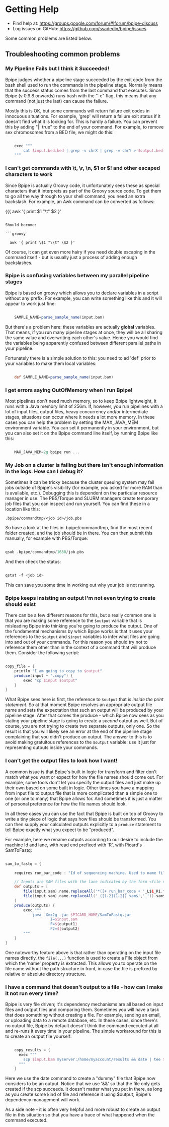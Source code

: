 # Getting Help

- Find help at: https://groups.google.com/forum/#!forum/bpipe-discuss
- Log issues on GitHub: https://github.com/ssadedin/bpipe/issues

Some common problems are listed below.

## Troubleshooting common problems

### My Pipeline Fails but I think it Succeeded!

Bpipe judges whether a pipeline stage succeeded by the exit code from the bash shell used to run the commands in the pipeline stage. Normally means that the success status comes from the last command that executes. Since Bpipe (v 0.9.8 onwards) runs bash with the "-e" flag, this means that any command (not just the last) can cause the failure.

Mostly this is OK, but some commands will return failure exit codes in innocuous situations. For example, 'grep' will return a failure exit status if it doesn't find what it is looking for. This is hardly a failure. You can prevent this by adding "|| true" to the end of your command. For example, to remove sex chromosomes from a BED file, we might do this:

```groovy 

    exec """
        cat $input.bed.bed | grep -v chrX | grep -v chrY > $output.bed || true
    """
```

### I can't get commands with \t, \r, \n, $1 or $! and other escaped characters to work

Since Bpipe is actually Groovy code, it unfortunately sees these as special characters that it interprets as part of the Groovy source code. To get them to go all the way through to your shell command, you need an extra backslash. For example, an Awk command can be converted as follows:

 {{{
  awk '{ print $1 "\t" $2 }' 
```

Should become: 

```groovy 

  awk '{ print \$1 "\\t" \$2 }'
```

Of course, it can get even more hairy if you need double escaping in the command itself - but is usually just a process of adding enough backslashes.

### Bpipe is confusing variables between my parallel pipeline stages

Bpipe is based on groovy which allows you to declare variables in a script without any prefix. For example, you can write something like this and it will appear to work just fine:
```groovy 

    SAMPLE_NAME=parse_sample_name(input.bam)
```

But there's a problem here: these variables are actually **global** variables. That means, if you run many pipeline stages at once, they will be all sharing the same value and overwriting each other's value. Hence you would find the variables being apparently confused between different parallel paths in your pipeline.

Fortunately there is a simple solution to this: you need to ad 'def' prior to your variables to make them local variables:
```groovy 

    def SAMPLE_NAME=parse_sample_name(input.bam)
```

### I get errors saying OutOfMemory when I run Bpipe!

Most pipelines don't need much memory, so to keep Bpipe lightweight, it runs with a Java memory limit of 256m. If, however, you run pipelines with a lot of input files, output files, heavy concurrency and/or intermediate stages, situations can occur where it needs a lot more memory. In these cases you can help the problem by setting the MAX_JAVA_MEM environment variable. You can set it permanently in your environment, but you can also set it on the Bpipe command line itself, by running Bpipe like this:
```groovy 

    MAX_JAVA_MEM=2g bpipe run ...
```

### My Job on a cluster is failing but there isn't enough information in the logs. How can I debug it?

Sometimes it can be tricky because the cluster queuing system may fail jobs outside of Bpipe's visibility (for example, you asked for more RAM than is available, etc.).  Debugging this is dependent on the particular resource manager in use. The PBS/Torque and SLURM managers create temporary job files that you can inspect and run yourself. You can find these in a location like this:

`.bpipe/commandtmp/<job id>/job.pbs`

So have a look at the files in .bpipe/commandtmp, find the most recent folder created, and the job should be in there. You can then submit this manually, for example with PBS/Torque:
```groovy 

qsub .bpipe/commandtmp/1680/job.pbs
```

And then check the status:
```groovy 

qstat -f <job id>
```

This can save you some time in working out why your job is not running.

### Bpipe keeps insisting an output I'm not even trying to create should exist

There can be a few different reasons for this, but a really common one is that
you are making some reference to the `$output` variable that is misleading
Bpipe into thinking you're going to produce the output. One of the fundamental
mechanisms by which Bpipe works is that it uses your references to the
`$output` and `$input` variables to infer what files are going into and out of
your commands. For this reason you should try not to reference them other than
in the context of a command that will produce them. Consider the following
script:

```groovy 

copy_file = {
    println "I am going to copy to $output"
    produce(input + ".copy") {
        exec "cp $input $output"
    }
}
```

What Bpipe sees here is first, the reference to `$output` that is *inside the print statement*. So at that moment Bpipe resolves an appropriate output file name and sets the expectation that such an output will be produced by your pipeline stage. After that comes the produce - which Bpipe now sees as you stating your pipeline stage is going to create a *second* output as well. But of course, you are not trying to create two separate outputs, only one. So the result is that you will likely see an error at the end of the pipeline stage complaining that you didn't produce an output. The answer to this is to avoid making gratuitous references to the `$output` variable: use it just for representing outputs inside your commands.

### I can't get the output files to look how I want!

A common issue is that Bpipe's built in logic for transform and filter don't match what you want or expect for how the file names should come out. For example, some tools don't let you specify the output files and just make up their own based on some built in logic. Other times you have a mapping from input file to output file that is more complicated than a simple one to one (or one to many) that Bpipe allows for. And sometimes it is just a matter of personal preference for how the file names should look.

In all these cases you can use the fact that Bpipe is built on top of Groovy to write a tiny piece of logic that says how files should be transformed. You can then supply your calculated outputs explicitly to a `produce` statement to tell Bpipe exactly what you expect to be "produced".

For example, here we rename outputs according to our desire to include the machine Id and lane, with read end prefixed with 'R', with Picard's SamToFastq:
```groovy 

sam_to_fastq = {

    requires run_bar_code : "Id of sequencing machine. Used to name files to ensure uniqueness"

    // Inputs are SAM files with the lane indicated by the form <file name>*L<lane>.sam
    def outputs = [
        file(input.sam).name.replaceAll('*([+ run_bar_code + '_L$1_R1.fastq'),
        file(input.sam).name.replaceAll('_([1-2](1-2]).sam$','_')).sam$','_' + run_bar_code + '_L$1_R2.fastq')
    ]
    produce(outputs) {
        exec """
            java -Xmx2g -jar $PICARD_HOME/SamToFastq.jar
                    I=$input.sam
                    F=${output1}
                    F2=${output2}
        """
    }
}    
```

One noteworthy feature above is that rather than operating on the input file names directly, the `file(...)` function is used to create a File object from which the 'name' property is extracted. This allows you to operate on the file name without the path structure in front, in case the file is prefixed by relative or absolute directory structure.

### I have a command that doesn't output to a file - how can I make it not run every time?

Bpipe is very file driven; it's dependency mechanisms are all based on input
files and output files and comparing them. Sometimes you will have a task that
does something without creating a file. For example, sending an email, or
uploading data to a remote database, etc. In these cases, since there's no
output file, Bpipe by default doesn't think the command executed at all and
re-runs it every time in your pipeline. The simple workaround for this is to
create an output file yourself:

```groovy 

    copy_results = {
      exec """
        scp $input.bam myserver:/home/myaccount/results && date | tee $output.scp.txt
      """
    }
```

Here we use the date command to create a "dummy" file that Bpipe now considers to be an output. Notice that we use '&&' so that the file only gets created if the scp succeeds. It doesn't matter what you put in there, as long as you create some kind of file and reference it using $output, Bpipe's dependency management will work.

As a side note - it is often very helpful and more robust to create an output file in this situation so that you have a trace of what happened when the command executed.
